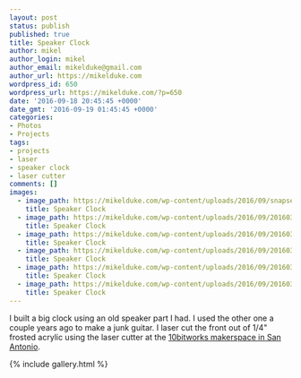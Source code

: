 ```yaml
---
layout: post
status: publish
published: true
title: Speaker Clock
author: mikel
author_login: mikel
author_email: mikelduke@gmail.com
author_url: https://mikelduke.com
wordpress_id: 650
wordpress_url: https://mikelduke.com/?p=650
date: '2016-09-18 20:45:45 +0000'
date_gmt: '2016-09-19 01:45:45 +0000'
categories:
- Photos
- Projects
tags:
- projects
- laser
- speaker clock
- laser cutter
comments: []
images:
  - image_path: https://mikelduke.com/wp-content/uploads/2016/09/snapseed-09-1024x869.jpeg
    title: Speaker Clock
  - image_path: https://mikelduke.com/wp-content/uploads/2016/09/20160330_205330-225x300.jpg
    title: Speaker Clock
  - image_path: https://mikelduke.com/wp-content/uploads/2016/09/20160330_210018-225x300.jpg
    title: Speaker Clock
  - image_path: https://mikelduke.com/wp-content/uploads/2016/09/20160330_212804-300x225.jpg
    title: Speaker Clock
  - image_path: https://mikelduke.com/wp-content/uploads/2016/09/20160331_203434-225x300.jpg
    title: Speaker Clock
  - image_path: https://mikelduke.com/wp-content/uploads/2016/09/20160330_210008-300x225.jpg
    title: Speaker Clock
---
```

I built a big clock using an old speaker part I had. I used the other one a couple years ago to make a junk guitar. 
I laser cut the front out of 1/4" frosted acrylic using the laser cutter at the 
[10bitworks makerspace in San Antonio](https://10bitworks.com).

{% include gallery.html %}